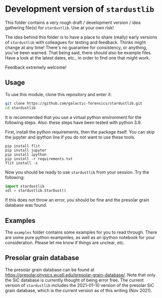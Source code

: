 # Development version of `stardustlib`

This folder contains a very rough draft / 
development version / 
idea gathering file(s)
for `stardustlib`. 
Use at your own risk!

The idea behind this folder is to have a place
to share (really) early versions of `stardustlib`
with colleagues for testing 
and feedback. 
Thinks might change at any time!
There's no guarantee for consistency, 
or anything, you've been warned.
That being said, 
there should also be example files.
Have a look at the latest dates, etc.,
in order to find one that might work.

Feedback extremely welcome!

## Usage

To use this module, 
clone this repository
and enter it:
```bash
git clone https://github.com/galactic-forensics/stardustlib.git
cd stardustlib
```

It is recommended that you use
a virtual python environment for the following steps.
Also: these steps have been tested with python 3.9.

First, install the python requirements,
then the package itself.
You can skip the jupyter and ipython line if you
do not want to use these tools.

```
pip install flit
pip install jupyter
pip install ipython
pip install -r requirements.txt
flit install -s
```

Now you should be ready to use `stardustlib`
from your session. Try the following:

```python
import stardustlib
sdl = stardustlib.StarDust()
```

If this does not throw an error,
you should be fine and the 
presolar grain database was found.

## Examples

The `examples` folder contains some examples for you to read through.
There are some pure python exampmles,
as well as an ipython notebook for your consideration.
Please let me know if things are unclear, etc.

## Presolar grain database

The presolar grain database 
can be found at
https://presolar.physics.wustl.edu/presolar-grain-database/.
Note that only the SiC database
is currently thought of being error free.
The current version of `stardustlib` 
includes the 2021-01-10 version 
of the presolar SiC grain database,
which is the current version as of this writing (Nov 2021).

